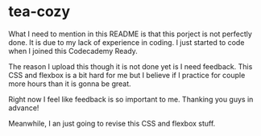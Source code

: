 # tea-cozy

What I need to mention in this README is that this porject is not perfectly done. It is due to my lack of experience in coding.
I just started to code when I joined this Codecademy Ready.

The reason I upload this though it is not done yet is I need feedback. This CSS and flexbox is a bit hard for me but I believe
if I practice for couple more hours than it is gonna be great.

Right now I feel like feedback is so important to me. Thanking you guys in advance!

Meanwhile, I an just going to revise this CSS and flexbox stuff.
